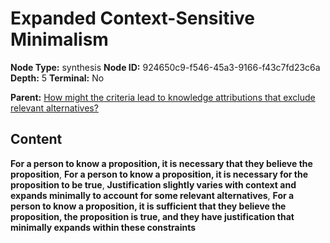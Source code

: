 # Expanded Context-Sensitive Minimalism

**Node Type:** synthesis
**Node ID:** 924650c9-f546-45a3-9166-f43c7fd23c6a
**Depth:** 5
**Terminal:** No

**Parent:** [How might the criteria lead to knowledge attributions that exclude relevant alternatives?](how-might-the-criteria-lead-to-knowledge-attributions-that-exclude-relevant-alternatives-antithesis-89a94fa9-cfc2-47d1-86c0-3a8e275fb0bf.md)

## Content

**For a person to know a proposition, it is necessary that they believe the proposition**, **For a person to know a proposition, it is necessary for the proposition to be true**, **Justification slightly varies with context and expands minimally to account for some relevant alternatives**, **For a person to know a proposition, it is sufficient that they believe the proposition, the proposition is true, and they have justification that minimally expands within these constraints**

